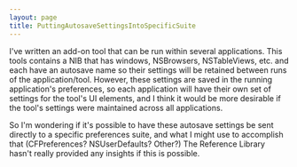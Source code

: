 ```yaml
---
layout: page
title: PuttingAutosaveSettingsIntoSpecificSuite
---
```




I've written an add-on tool that can be run within several applications. This tools contains a NIB that has windows, NSBrowsers, NSTableViews, etc. and each have an autosave name so their settings will be retained between runs of the application/tool. However, these settings are saved in the running application's preferences, so each application will have their own set of settings for the tool's UI elements, and I think it would be more desirable if the tool's settings were maintained across all applications.

So I'm wondering if it's possible to have these autosave settings be sent directly to a specific preferences suite, and what I might use to accomplish that (CFPreferences? NSUserDefaults? Other?) The Reference Library hasn't really provided any insights if this is possible.

